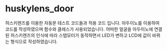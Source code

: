 # huskylens_door
허스키렌즈를 이용한 자동문 테스트 코드들과 적용 코드 입니다.
아두이노를 이용하여 코드를 작성하였으며 함수와 클레스가 사용되었습니다.
어떠한 얼굴을 아두이노에 연결된 허스키렌즈의 인식에 따라 스탭모터가 동작하면서 LED가 변하고 LCD에 값이 바뀌는 형식으로 작성하였습니다.

